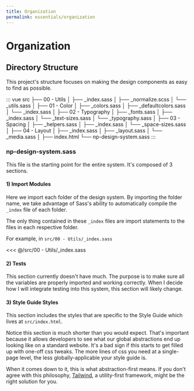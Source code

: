 ```yaml
---
title: Organization
permalink: essentials/organization
---
```

# Organization

## Directory Structure

This project's structure focuses on making the design components as easy to find as possible.

::: vue
src
├── 00 - Utils
│   ├── _index.sass
│   ├── _normalize.scss
│   └── _utils.sass
│
├── 01 - Color
│   ├── _colors.sass
│   ├── _defaultcolors.sass
│   └── _index.sass
│
├── 02 - Typography
│   ├── _fonts.sass
│   ├── _index.sass
│   └── _text-sizes.sass
│   └── _typography.sass
│
├── 03 - Spacing
│   ├── _helpers.sass
│   ├── _index.sass
│   └── _space-sizes.sass
│
├── 04 - Layout
│   ├── _index.sass
│   ├── _layout.sass
│   └── _media.sass
│
├── index.html
└── np-design-system.sass
:::

### np-design-system.sass

This file is the starting point for the entire system. It's composed of 3 sections.

<collapse-text hidden title="np-design-system.sass">

<<< @/src/np-design-system.sass

</collapse-text>

#### 1) Import Modules

Here we import each folder of the design system. By importing the folder name, we take advantage of Sass's ability to automatically compile the `_index` file of each folder.

The only thing contained in these `_index` files are import statements to the files in each respective folder.

For example, in `src/00 - Utils/_index.sass`

<<< @/src/00 - Utils/_index.sass

#### 2) Tests

This section currently doesn't have much. The purpose is to make sure all the variables are properly imported and working correctly. When I decide how I will integrate testing into this system, this section will likely change.

#### 3) Style Guide Styles

This section includes the styles that are specific to the Style Guide which lives at `src/index.html`.

Notice this section is much shorter than you would expect. That's important because it allows developers to see what our global abstractions end up looking like on a standard website. It's a bad sign if this starts to get filled up with one-off css tweaks. The more lines of css you need at a single-page level, the less globally-applicable your style guide is.

When it comes down to it, this is what abstraction-first means. If you don't agree with this philosophy, [Tailwind](https://tailwindcss.com), a utility-first framework, might be the right solution for you.



